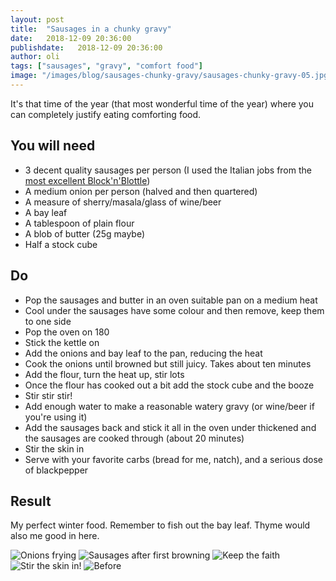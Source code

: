 ```yaml
---
layout: post
title:  "Sausages in a chunky gravy"
date:   2018-12-09 20:36:00
publishdate:   2018-12-09 20:36:00
author: oli
tags: ["sausages", "gravy", "comfort food"]
image: "/images/blog/sausages-chunky-gravy/sausages-chunky-gravy-05.jpg"
---
```


It's that time of the year (that most wonderful time of the year) where you can completely justify eating comforting food.


## You will need

* 3 decent quality sausages per person (I used the Italian jobs from the [most excellent Block'n'Blottle](https://blocknbottle.com/))
* A medium onion per person (halved and then quartered)
* A measure of sherry/masala/glass of wine/beer
* A bay leaf
* A tablespoon of plain flour
* A blob of butter (25g maybe)
* Half a stock cube

## Do

* Pop the sausages and butter in an oven suitable pan on a medium heat
* Cool under the sausages have some colour and then remove, keep them to one side
* Pop the oven on 180
* Stick the kettle on
* Add the onions and bay leaf to the pan, reducing the heat
* Cook the onions until browned but still juicy.  Takes about ten minutes
* Add the flour, turn the heat up, stir lots
* Once the flour has cooked out a bit add the stock cube and the booze
* Stir stir stir!
* Add enough water to make a reasonable watery gravy (or wine/beer if you're using it)
* Add the sausages back and stick it all in the oven under thickened and the sausages are cooked through (about 20 minutes)
* Stir the skin in 
* Serve with your favorite carbs (bread for me, natch), and a serious dose of blackpepper


## Result

My perfect winter food.  Remember to fish out the bay leaf.  Thyme would also me good in here.


![Onions frying](/images/blog/sausages-chunky-gravy/sausages-chunky-gravy-01.jpg)
![Sausages after first browning](/images/blog/sausages-chunky-gravy/sausages-chunky-gravy-02.jpg)
![Keep the faith](/images/blog/sausages-chunky-gravy/sausages-chunky-gravy-03.jpg)
![Stir the skin in!](/images/blog/sausages-chunky-gravy/sausages-chunky-gravy-04.jpg)
![Before](/images/blog/sausages-chunky-gravy/sausages-chunky-gravy-05.jpg)